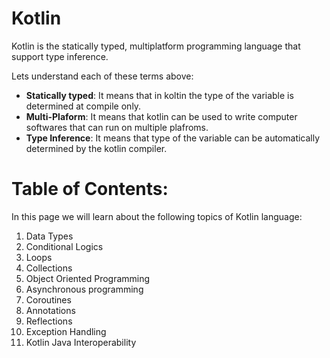 # Kotlin
Kotlin is the statically typed, multiplatform programming language that support type inference.

Lets understand each of these terms above:
* **Statically typed**: It means that in koltin the type of the variable is determined at compile only.
* **Multi-Plaform**: It means that kotlin can be used to write computer softwares that can run on multiple plafroms.
* **Type Inference**: It means that type of the variable can be automatically determined by the kotlin compiler.

# Table of Contents:

In this page we will learn about the following topics of Kotlin language:

1. Data Types 
2. Conditional Logics
3. Loops 
4. Collections
5. Object Oriented Programming
6. Asynchronous programming
7. Coroutines
8. Annotations
9. Reflections
10. Exception Handling 
11. Kotlin Java Interoperability 
